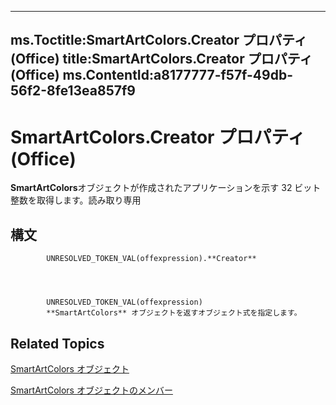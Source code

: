 

---
ms.Toctitle:SmartArtColors.Creator プロパティ (Office)
title:SmartArtColors.Creator プロパティ (Office)
ms.ContentId:a8177777-f57f-49db-56f2-8fe13ea857f9
---
# SmartArtColors.Creator プロパティ (Office)




**SmartArtColors**オブジェクトが作成されたアプリケーションを示す 32 ビット整数を取得します。読み取り専用

## 構文

            UNRESOLVED_TOKEN_VAL(offexpression).**Creator**




            UNRESOLVED_TOKEN_VAL(offexpression)
            **SmartArtColors** オブジェクトを返すオブジェクト式を指定します。



## Related Topics

[SmartArtColors オブジェクト](a1929517-b1fb-c6fe-b6db-03f7ef1ef894.md)

[SmartArtColors オブジェクトのメンバー](c371e814-7621-2c01-c0fe-93003892646f.md)





